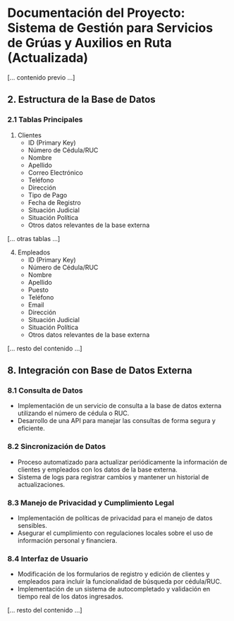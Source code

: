 # Documentación del Proyecto: Sistema de Gestión para Servicios de Grúas y Auxilios en Ruta (Actualizada)

[... contenido previo ...]

## 2. Estructura de la Base de Datos

### 2.1 Tablas Principales
1. Clientes
   - ID (Primary Key)
   - Número de Cédula/RUC
   - Nombre
   - Apellido
   - Correo Electrónico
   - Teléfono
   - Dirección
   - Tipo de Pago
   - Fecha de Registro
   - Situación Judicial
   - Situación Política
   - Otros datos relevantes de la base externa

[... otras tablas ...]

4. Empleados
   - ID (Primary Key)
   - Número de Cédula/RUC
   - Nombre
   - Apellido
   - Puesto
   - Teléfono
   - Email
   - Dirección
   - Situación Judicial
   - Situación Política
   - Otros datos relevantes de la base externa

[... resto del contenido ...]

## 8. Integración con Base de Datos Externa

### 8.1 Consulta de Datos
- Implementación de un servicio de consulta a la base de datos externa utilizando el número de cédula o RUC.
- Desarrollo de una API para manejar las consultas de forma segura y eficiente.

### 8.2 Sincronización de Datos
- Proceso automatizado para actualizar periódicamente la información de clientes y empleados con los datos de la base externa.
- Sistema de logs para registrar cambios y mantener un historial de actualizaciones.

### 8.3 Manejo de Privacidad y Cumplimiento Legal
- Implementación de políticas de privacidad para el manejo de datos sensibles.
- Asegurar el cumplimiento con regulaciones locales sobre el uso de información personal y financiera.

### 8.4 Interfaz de Usuario
- Modificación de los formularios de registro y edición de clientes y empleados para incluir la funcionalidad de búsqueda por cédula/RUC.
- Implementación de un sistema de autocompletado y validación en tiempo real de los datos ingresados.

[... resto del contenido ...]

